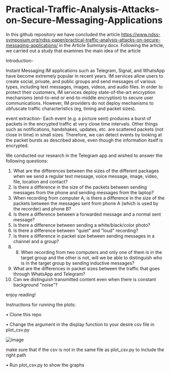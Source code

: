 # Practical-Traffic-Analysis-Attacks-on-Secure-Messaging-Applications

In this github repository we have concluded the article https://www.ndss-symposium.org/ndss-paper/practical-traffic-analysis-attacks-on-secure-messaging-applications/
in the Article Summary.docx.
Following the article, we carried out a study that examines the main idea of ​​the article

Introduction-

Instant Messaging IM applications such as Telegram, Signal, and WhatsApp have become extremely popular in recent years. IM services allow users to create social, private, and public groups and send messages of various types, including text messages, images, videos, and audio files.
In order to protect their customers, IM services deploy state-of-the-art encryption mechanisms (end-to-end or end-to-middle encryption) to secure user communications.
However, IM providers do not deploy mechanisms to obfuscate traffic characteristics (eg, timing and packet sizes).

event extraction-
Each event (e.g. a picture sent) produces a burst of packets in the encrypted traffic at very close time intervals. Other things such as notifications, handshakes, updates, etc. are scattered packets (not close in time) in small sizes. Therefore, we can detect events by looking at the packet bursts as described above, even though the information itself is encrypted.

We conducted our research in the Telegram app and wished to answer the following questions:
1. What are the differences between the sizes of the different packages when we send a regular text message, voice message, image, video, file, location and contact?
2. Is there a difference in the size of the packets between sending messages from the phone and sending messages from the laptop? 
3. When recording from computer A, is there a difference in the size of the packets between the messages sent from phone A (which is used by the recorder) and phone B?
4. Is there a difference between a forwarded message and a normal sent message?
5. Is there a difference between sending a white/black/color photo?
6. Is there a difference between "quiet" and "loud" recording?
7. Is there a difference in packet size between sending messages in a channel and a group?
8. 8. When recording from two computers and only one of them is in the target group and the other is not, will we be able to distinguish who is in the target group by sending inductive messages?
9. What are the differences in packet sizes between the traffic that goes through WhatsApp and Telegram?
10. Can we distinguish transmitted content even when there is constant background "noise"?

enjoy reading!

Instructions for running the plots:

  • Clone this repo
  
  • Change the argument in the display function to your desire csv file in plot_csv.py
  
  ![image](https://github.com/yeelacitron/Practical-Traffic-Analysis-Attacks-on-Secure-Messaging-Applications/assets/99408144/e0f00566-7ffd-41f6-8e9c-305c224cdbe1)
  
  make sure that if the csv is not in the same file as plot_csv.py to include the right path 
  
  • Run plot_csv.py to show the graphs


